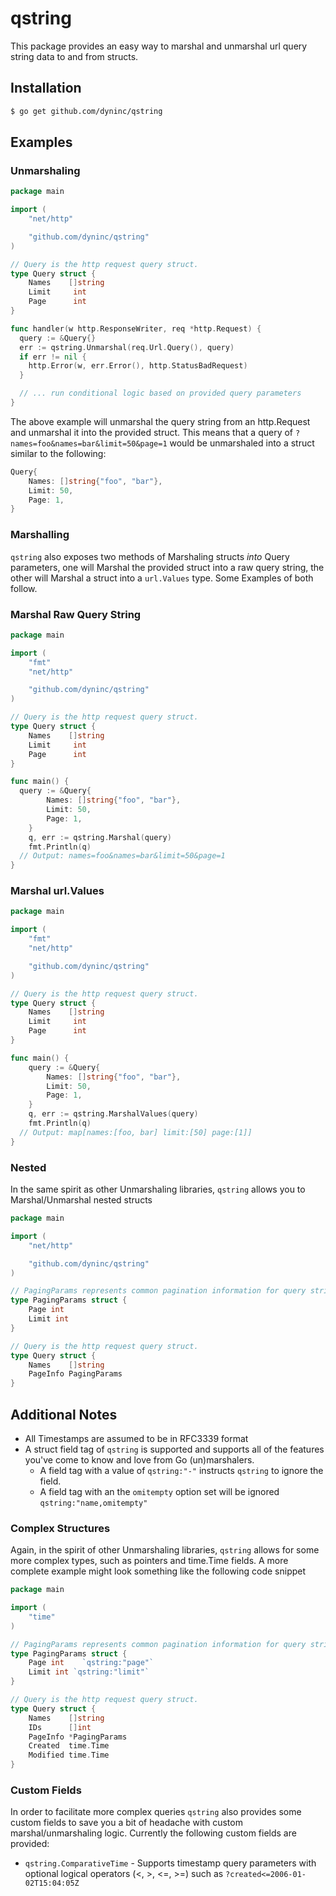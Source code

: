 # qstring
This package provides an easy way to marshal and unmarshal url query string data to
and from structs.

## Installation
```bash
$ go get github.com/dyninc/qstring
```

## Examples

### Unmarshaling

```go
package main

import (
	"net/http"

	"github.com/dyninc/qstring"
)

// Query is the http request query struct.
type Query struct {
	Names    []string
	Limit     int
	Page      int
}

func handler(w http.ResponseWriter, req *http.Request) {
  query := &Query{}
  err := qstring.Unmarshal(req.Url.Query(), query)
  if err != nil {
    http.Error(w, err.Error(), http.StatusBadRequest)
  }

  // ... run conditional logic based on provided query parameters
}
```

The above example will unmarshal the query string from an http.Request and
unmarshal it into the provided struct. This means that a query of
`?names=foo&names=bar&limit=50&page=1` would be unmarshaled into a struct similar
to the following:

```go
Query{
	Names: []string{"foo", "bar"},
	Limit: 50,
	Page: 1,
}
```

### Marshalling
`qstring` also exposes two methods of Marshaling structs *into* Query parameters,
one will Marshal the provided struct into a raw query string, the other will
Marshal a struct into a `url.Values` type. Some Examples of both follow.

### Marshal Raw Query String
```go
package main

import (
	"fmt"
	"net/http"

	"github.com/dyninc/qstring"
)

// Query is the http request query struct.
type Query struct {
	Names    []string
	Limit     int
	Page      int
}

func main() {
  query := &Query{
		Names: []string{"foo", "bar"},
		Limit: 50,
		Page: 1,
	}
	q, err := qstring.Marshal(query)
	fmt.Println(q)
  // Output: names=foo&names=bar&limit=50&page=1
}
```

### Marshal url.Values
```go
package main

import (
	"fmt"
	"net/http"

	"github.com/dyninc/qstring"
)

// Query is the http request query struct.
type Query struct {
	Names    []string
	Limit     int
	Page      int
}

func main() {
	query := &Query{
		Names: []string{"foo", "bar"},
		Limit: 50,
		Page: 1,
	}
	q, err := qstring.MarshalValues(query)
	fmt.Println(q)
  // Output: map[names:[foo, bar] limit:[50] page:[1]]
}
```

### Nested
In the same spirit as other Unmarshaling libraries, `qstring` allows you to
Marshal/Unmarshal nested structs

```go
package main

import (
	"net/http"

	"github.com/dyninc/qstring"
)

// PagingParams represents common pagination information for query strings
type PagingParams struct {
	Page int
	Limit int
}

// Query is the http request query struct.
type Query struct {
	Names    []string
	PageInfo PagingParams
}
```

## Additional Notes
* All Timestamps are assumed to be in RFC3339 format
* A struct field tag of `qstring` is supported and supports all of the features
you've come to know and love from Go (un)marshalers.
  * A field tag with a value of `qstring:"-"` instructs `qstring` to ignore the field.
  * A field tag with an the `omitempty` option set will be ignored `qstring:"name,omitempty"`

### Complex Structures
Again, in the spirit of other Unmarshaling libraries, `qstring` allows for some
more complex types, such as pointers and time.Time fields. A more complete
example might look something like the following code snippet

```go
package main

import (
	"time"
)

// PagingParams represents common pagination information for query strings
type PagingParams struct {
	Page int	`qstring:"page"`
	Limit int `qstring:"limit"`
}

// Query is the http request query struct.
type Query struct {
	Names    []string
	IDs      []int
	PageInfo *PagingParams
	Created  time.Time
	Modified time.Time
}
```

### Custom Fields
In order to facilitate more complex queries `qstring` also provides some custom
fields to save you a bit of headache with custom marshal/unmarshaling logic.
Currently the following custom fields are provided:

* `qstring.ComparativeTime` - Supports timestamp query parameters with optional
logical operators (<, >, <=, >=) such as `?created<=2006-01-02T15:04:05Z`
